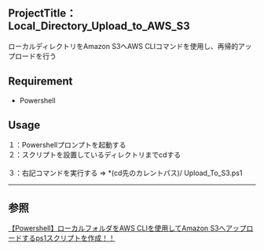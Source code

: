## ProjectTitle：Local_Directory_Upload_to_AWS_S3
ローカルディレクトリをAmazon S3へAWS CLIコマンドを使用し、再帰的アップロードを行う

## Requirement
- Powershell

## Usage
１：Powershellプロンプトを起動する<br>
２：スクリプトを設置しているディレクトリまでcdする<br>  
３：右記コマンドを実行する ⇒ *(cd先のカレントパス)/ Upload_To_S3.ps1<br>

***
## 参照
[【Powershell】ローカルフォルダをAWS CLIを使用してAmazon S3へアップロードするps1スクリプトを作成！！](https://qiita.com/chibiharu/items/7b8f67eb30e3db0506b8)

